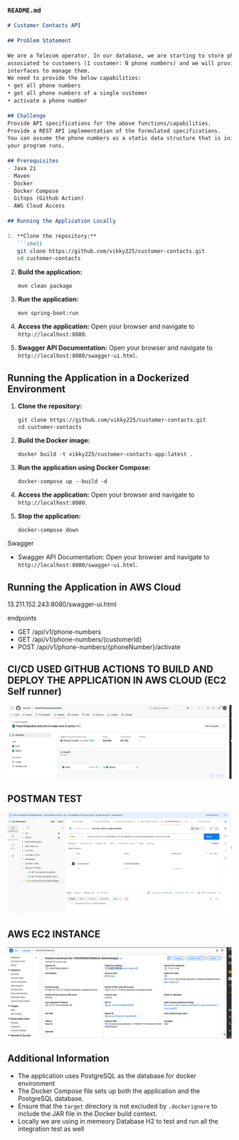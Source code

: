 

### `README.md`
```markdown
# Customer Contacts API

## Problem Statement

We are a Telecom operator. In our database, we are starting to store phone numbers
associated to customers (1 customer: N phone numbers) and we will provide
interfaces to manage them.
We need to provide the below capabilities:
• get all phone numbers
• get all phone numbers of a single customer
• activate a phone number

## Challenge
Provide API specifications for the above functions/capabilities.
Provide a REST API implementation of the formulated specifications.
You can assume the phone numbers as a static data structure that is initialised when
your program runs.

## Prerequisites
- Java 21
- Maven
- Docker
- Docker Compose
- Gitops (Github Action)
- AWS Cloud Access

## Running the Application Locally

1. **Clone the repository:**
   ```shell
   git clone https://github.com/vikky225/customer-contacts.git
   cd customer-contacts
   ```

2. **Build the application:**
   ```shell
   mvn clean package
   ```

3. **Run the application:**
   ```shell
   mvn spring-boot:run
   ```

4. **Access the application:**
   Open your browser and navigate to `http://localhost:8080`.
5. **Swagger API Documentation:**
   Open your browser and navigate to `http://localhost:8080/swagger-ui.html`. 

## Running the Application in a Dockerized Environment

1. **Clone the repository:**
   ```shell
   git clone https://github.com/vikky225/customer-contacts.git
   cd customer-contacts
   ```

2. **Build the Docker image:**
   ```shell
   docker build -t vikky225/customer-contacts-app:latest .
   ```

3. **Run the application using Docker Compose:**
   ```shell
   docker-compose up --build -d
   ```

4. **Access the application:**
   Open your browser and navigate to `http://localhost:8080`.

5. **Stop the application:**
   ```shell
   docker-compose down
   ```

Swagger
- Swagger API Documentation: Open your browser and navigate to `http://localhost:8080/swagger-ui.html`.

## Running the Application in AWS Cloud
13.211.152.243:8080/swagger-ui.html
 
endpoints
- GET /api/v1/phone-numbers
- GET /api/v1/phone-numbers/{customerId}
- POST /api/v1/phone-numbers/{phoneNumber}/activate

## CI/CD USED GITHUB ACTIONS TO BUILD AND DEPLOY THE APPLICATION IN AWS CLOUD (EC2 Self runner)
![img.png](img.png)

## POSTMAN TEST
![img_1.png](img_1.png)

## AWS EC2 INSTANCE
![img_2.png](img_2.png)

## Additional Information
- The application uses PostgreSQL as the database for docker environment
- The Docker Compose file sets up both the application and the PostgreSQL database.
- Ensure that the `target` directory is not excluded by `.dockerignore` to include the JAR file in the Docker build context.
- Locally we are using in memeory Database H2 to test and run all the integration test as well 
```
